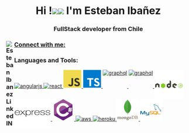 <h1 align="center">Hi !<img src="https://media.giphy.com/media/hvRJCLFzcasrR4ia7z/giphy.gif" width="25px"><img src="https://emojis.slackmojis.com/emojis/images/1531849430/4246/blob-sunglasses.gif?1531849430" width="30"/>  I'm Esteban Ibañez</h1>
<h3 align="center">FullStack developer from Chile</h3>


<p align="center">
<h3 align="left"> <a href="https://linkedin.com/in/esteban-ibañez-3354ba6a" target="blank">  Connect with me: <img align="left" alt="Esteban Ibanez LinkedIN" width="22px" src="https://raw.githubusercontent.com/peterthehan/peterthehan/master/assets/linkedin.svg" /></h3>
 </a>
 <div class="container">
 <h3 align="left">Languages and Tools:</h3>
      <a href="https://angular.io" target="_blank">
        <img
          src="https://upload.wikimedia.org/wikipedia/commons/c/cf/Angular_full_color_logo.svg"
          alt="angularjs"
          width="60"
          height="60"
        />
      </a>
     <a href="https://es.reactjs.org" target="_blank">
        <img
          src="https://iconape.com/wp-content/files/tx/353401/png/react-logo.png"
          alt="react"
          width="60"
          height="55"
        />
      </a>
     <a href="https://developer.mozilla.org/en-US/docs/Web/JavaScript"
        target="_blank">
        <img
          src="https://raw.githubusercontent.com/devicons/devicon/master/icons/javascript/javascript-original.svg"
          alt="javascript"
          width="50"
          height="50"
        />
      </a>
     <a href="https://www.typescriptlang.org/" target="_blank">
        <img
          src="https://raw.githubusercontent.com/devicons/devicon/master/icons/typescript/typescript-original.svg"
          alt="typescript"
          width="50"
          height="50"
        />
      </a>
      <a href="https://graphql.org" target="_blank">
        <img
          src="https://www.vectorlogo.zone/logos/graphql/graphql-ar21.svg"
          alt="graphql"
          width="100"
          height="80"
          align="top"
        />
      </a>
      <a
        href="https://www.apollographql.com/docs/apollo-server/"
        target="_blank">
        <img
          src="https://cdn.worldvectorlogo.com/logos/apollo-graphql-1.svg"
          alt="graphql"
          width="100"
          height="80"
          align="top"
        />
      </a>
     <a href="https://nodejs.org" target="_blank">
        <img
          src="https://raw.githubusercontent.com/devicons/devicon/master/icons/nodejs/nodejs-original-wordmark.svg"
          alt="nodejs"
          width="80"
          height="80"
          align="top"
        />
      </a>
      <a href="https://expressjs.com" target="_blank">
        <img
          src="https://raw.githubusercontent.com/devicons/devicon/master/icons/express/express-original-wordmark.svg"
          alt="express"
          width="100"
          height="80"
          align="top"
        />
      </a>
      <a href="https://www.w3schools.com/cs/" target="_blank">
        <img
          src="https://raw.githubusercontent.com/devicons/devicon/master/icons/csharp/csharp-original.svg"
          alt="csharp"
          width="60"
          height="60"
          align="top"
        />
      </a>
      <a href="aws.amazon.com/es/about-aws/global-infrastructure/" target="_blank">
        <img
          src="https://upload.wikimedia.org/wikipedia/commons/1/1d/AmazonWebservices_Logo.svg"
          alt="aws"
          width="60"
          height="60"
        />
      </a>
      <a href="https://heroku.com" target="_blank">
        <img
          src="https://www.vectorlogo.zone/logos/heroku/heroku-icon.svg"
          alt="heroku"
          width="60"
          height="60"
        />
      </a>
      <a href="https://www.mongodb.com/" target="_blank">
        <img
          src="https://raw.githubusercontent.com/devicons/devicon/master/icons/mongodb/mongodb-original-wordmark.svg"
          alt="mongodb"
          width="60"
          height="60"
        />
      </a>
      <a href="https://www.mysql.com/" target="_blank">
        <img
          src="https://raw.githubusercontent.com/devicons/devicon/master/icons/mysql/mysql-original-wordmark.svg"
          alt="mysql"
          width="60"
          height="60"
        />
      </a>
     
</div>
    
